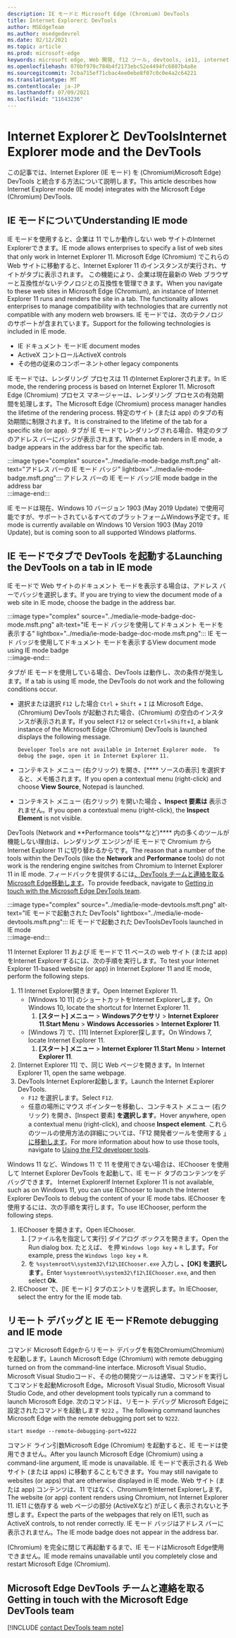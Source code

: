 ```yaml
---
description: IE モードと Microsoft Edge (Chromium) DevTools
title: Internet Explorerと DevTools
author: MSEdgeTeam
ms.author: msedgedevrel
ms.date: 02/12/2021
ms.topic: article
ms.prod: microsoft-edge
keywords: microsoft edge, Web 開発, f12 ツール, devtools, ie11, internet explorer 11, ie mode
ms.openlocfilehash: 070bf970c784b4f2173ebc52e4494fc6807b4a8e
ms.sourcegitcommit: 7cba715ef71cbac4ee0ebe8f07c0c0e4a2c64221
ms.translationtype: MT
ms.contentlocale: ja-JP
ms.lasthandoff: 07/09/2021
ms.locfileid: "11643236"
---
```

# <a name="internet-explorer-mode-and-the-devtools"></a><span data-ttu-id="9bb33-104">Internet Explorerと DevTools</span><span class="sxs-lookup"><span data-stu-id="9bb33-104">Internet Explorer mode and the DevTools</span></span>  

<span data-ttu-id="9bb33-105">この記事では、Internet Explorer \(IE モード\) を \(Chromium\Microsoft Edge) DevTools と統合する方法について説明します。</span><span class="sxs-lookup"><span data-stu-id="9bb33-105">This article describes how Internet Explorer mode \(IE mode\) integrates with the Microsoft Edge \(Chromium\) DevTools.</span></span>  

## <a name="understanding-ie-mode"></a><span data-ttu-id="9bb33-106">IE モードについて</span><span class="sxs-lookup"><span data-stu-id="9bb33-106">Understanding IE mode</span></span>  

<span data-ttu-id="9bb33-107">IE モードを使用すると、企業は 11 でしか動作しない web サイトのInternet Explorerできます。</span><span class="sxs-lookup"><span data-stu-id="9bb33-107">IE mode allows enterprises to specify a list of web sites that only work in Internet Explorer 11.</span></span>  <span data-ttu-id="9bb33-108">Microsoft Edge \(Chromium\) でこれらの Web サイトに移動すると、Internet Explorer 11 のインスタンスが実行され、サイトがタブに表示されます。 この機能により、企業は現在最新の Web ブラウザーと互換性がないテクノロジとの互換性を管理できます。</span><span class="sxs-lookup"><span data-stu-id="9bb33-108">When you navigate to these web sites in Microsoft Edge \(Chromium\), an instance of Internet Explorer 11 runs and renders the site in a tab.  The functionality allows enterprises to manage compatibility with technologies that are currently not compatible with any modern web browsers.</span></span>  <span data-ttu-id="9bb33-109">IE モードでは、次のテクノロジのサポートが含まれています。</span><span class="sxs-lookup"><span data-stu-id="9bb33-109">Support for the following technologies is included in IE mode.</span></span>  

*   <span data-ttu-id="9bb33-110">IE ドキュメント モード</span><span class="sxs-lookup"><span data-stu-id="9bb33-110">IE document modes</span></span>  
*   <span data-ttu-id="9bb33-111">ActiveX コントロール</span><span class="sxs-lookup"><span data-stu-id="9bb33-111">ActiveX controls</span></span>  
*   <span data-ttu-id="9bb33-112">その他の従来のコンポーネント</span><span class="sxs-lookup"><span data-stu-id="9bb33-112">other legacy components</span></span>  

<span data-ttu-id="9bb33-113">IE モードでは、レンダリング プロセスは 11 のInternet Explorerされます。</span><span class="sxs-lookup"><span data-stu-id="9bb33-113">In IE mode, the rendering process is based on Internet Explorer 11.</span></span>  <span data-ttu-id="9bb33-114">Microsoft Edge \(Chromium\) プロセス マネージャーは、レンダリング プロセスの有効期間を処理します。</span><span class="sxs-lookup"><span data-stu-id="9bb33-114">The Microsoft Edge \(Chromium\) process manager handles the lifetime of the rendering process.</span></span>  <span data-ttu-id="9bb33-115">特定のサイト \(または app\) のタブの有効期間に制限されます。</span><span class="sxs-lookup"><span data-stu-id="9bb33-115">It is constrained to the lifetime of the tab for a specific site \(or app\).</span></span>  <span data-ttu-id="9bb33-116">タブが IE モードでレンダリングされる場合、特定のタブのアドレス バーにバッジが表示されます。</span><span class="sxs-lookup"><span data-stu-id="9bb33-116">When a tab renders in IE mode, a badge appears in the address bar for the specific tab.</span></span>  

:::image type="complex" source="../media/ie-mode-badge.msft.png" alt-text="アドレス バーの IE モード バッジ" lightbox="../media/ie-mode-badge.msft.png":::
   <span data-ttu-id="9bb33-118">アドレス バーの IE モード バッジ</span><span class="sxs-lookup"><span data-stu-id="9bb33-118">IE mode badge in the address bar</span></span>  
:::image-end:::  

<span data-ttu-id="9bb33-119">IE モードは現在、Windows 10 バージョン 1903 \(May 2019 Update\) で使用可能ですが、サポートされているすべてのプラットフォームWindows予定です。</span><span class="sxs-lookup"><span data-stu-id="9bb33-119">IE mode is currently available on Windows 10 Version 1903 \(May 2019 Update\), but is coming soon to all supported Windows platforms.</span></span>  

## <a name="launching-the-devtools-on-a-tab-in-ie-mode"></a><span data-ttu-id="9bb33-120">IE モードでタブで DevTools を起動する</span><span class="sxs-lookup"><span data-stu-id="9bb33-120">Launching the DevTools on a tab in IE mode</span></span>  

<span data-ttu-id="9bb33-121">IE モードで Web サイトのドキュメント モードを表示する場合は、アドレス バーでバッジを選択します。</span><span class="sxs-lookup"><span data-stu-id="9bb33-121">If you are trying to view the document mode of a web site in IE mode, choose the badge in the address bar.</span></span>  

:::image type="complex" source="../media/ie-mode-badge-doc-mode.msft.png" alt-text="IE モード バッジを使用してドキュメント モードを表示する" lightbox="../media/ie-mode-badge-doc-mode.msft.png":::
   <span data-ttu-id="9bb33-123">IE モード バッジを使用してドキュメント モードを表示する</span><span class="sxs-lookup"><span data-stu-id="9bb33-123">View document mode using IE mode badge</span></span>  
:::image-end:::  

<span data-ttu-id="9bb33-124">タブが IE モードを使用している場合、DevTools は動作し、次の条件が発生します。</span><span class="sxs-lookup"><span data-stu-id="9bb33-124">If a tab is using IE mode, the DevTools do not work and the following conditions occur.</span></span>

*   <span data-ttu-id="9bb33-125">選択または選択 `F12` した場合 `Ctrl` + `Shift` + `I` は Microsoft Edge、\(Chromium\) DevTools が起動された場合、\(Chromium\) の空白のインスタンスが表示されます。</span><span class="sxs-lookup"><span data-stu-id="9bb33-125">If you select `F12` or select `Ctrl`+`Shift`+`I`, a blank instance of the Microsoft Edge \(Chromium\) DevTools is launched displays the following message.</span></span>  
    
    ```text
    Developer Tools are not available in Internet Explorer mode.  To debug the page, open it in Internet Explorer 11.
    ```  
    
*   <span data-ttu-id="9bb33-126">コンテキスト メニュー \(右クリック\) を開き、[\*\*\*\* ソースの表示] を選択すると、メモ帳されます。</span><span class="sxs-lookup"><span data-stu-id="9bb33-126">If you open a contextual menu \(right-click\) and choose **View Source**, Notepad is launched.</span></span>  
*   <span data-ttu-id="9bb33-127">コンテキスト メニュー \(右クリック\) を開いた場合 **、Inspect 要素は** 表示されません。</span><span class="sxs-lookup"><span data-stu-id="9bb33-127">If you open a contextual menu \(right-click\), the **Inspect Element** is not visible.</span></span>  

<span data-ttu-id="9bb33-128">DevTools \(Network and \**Performance tools\**など)\*\*\*\* 内の多くのツールが機能しない理由は、レンダリング エンジンが IE モードで Chromium から Internet Explorer 11 に切り替わるからです。</span><span class="sxs-lookup"><span data-stu-id="9bb33-128">The reason that a number of the tools within the DevTools \(like the **Network** and **Performance** tools\) do not work is the rendering engine switches from Chromium to Internet Explorer 11 in IE mode.</span></span>  <span data-ttu-id="9bb33-129">フィードバックを提供するには[、DevTools チームと連絡を取るMicrosoft Edge移動します](#getting-in-touch-with-the-microsoft-edge-devtools-team)。</span><span class="sxs-lookup"><span data-stu-id="9bb33-129">To provide feedback, navigate to [Getting in touch with the Microsoft Edge DevTools team](#getting-in-touch-with-the-microsoft-edge-devtools-team).</span></span>  

:::image type="complex" source="../media/ie-mode-devtools.msft.png" alt-text="IE モードで起動された DevTools" lightbox="../media/ie-mode-devtools.msft.png":::
   <span data-ttu-id="9bb33-131">IE モードで起動された DevTools</span><span class="sxs-lookup"><span data-stu-id="9bb33-131">DevTools launched in IE mode</span></span>  
:::image-end:::  

<span data-ttu-id="9bb33-132">11 Internet Explorer 11 および IE モードで 11 ベースの web サイト \(または app\) をInternet Explorerするには、次の手順を実行します。</span><span class="sxs-lookup"><span data-stu-id="9bb33-132">To test your Internet Explorer 11-based website \(or app\) in Internet Explorer 11 and IE mode, perform the following steps.</span></span>  

1.  <span data-ttu-id="9bb33-133">11 Internet Explorer開きます。</span><span class="sxs-lookup"><span data-stu-id="9bb33-133">Open Internet Explorer 11.</span></span>  
    *   <span data-ttu-id="9bb33-134">[Windows 10 11] のショートカットをInternet Explorerします。</span><span class="sxs-lookup"><span data-stu-id="9bb33-134">On Windows 10, locate the shortcut for Internet Explorer 11.</span></span>
        1.  <span data-ttu-id="9bb33-135">**[スタート] メニュー**  > **Windowsアクセサリ**  > **Internet Explorer 11**.</span><span class="sxs-lookup"><span data-stu-id="9bb33-135">**Start Menu** > **Windows Accessories** > **Internet Explorer 11**.</span></span>  
    *   <span data-ttu-id="9bb33-136">[Windows 7] で、[11] Internet Explorer探します。</span><span class="sxs-lookup"><span data-stu-id="9bb33-136">On Windows 7, locate Internet Explorer 11.</span></span>
        1.  <span data-ttu-id="9bb33-137">**[スタート] メニュー**  > **Internet Explorer 11**.</span><span class="sxs-lookup"><span data-stu-id="9bb33-137">**Start Menu** > **Internet Explorer 11**.</span></span>  
1.  <span data-ttu-id="9bb33-138">[Internet Explorer 11] で、同じ Web ページを開きます。</span><span class="sxs-lookup"><span data-stu-id="9bb33-138">In Internet Explorer 11, open the same webpage.</span></span>  
1.  <span data-ttu-id="9bb33-139">DevTools Internet Explorer起動します。</span><span class="sxs-lookup"><span data-stu-id="9bb33-139">Launch the Internet Explorer DevTools.</span></span>  
    *   <span data-ttu-id="9bb33-140">`F12` を選択します。</span><span class="sxs-lookup"><span data-stu-id="9bb33-140">Select `F12`.</span></span>  
    *   <span data-ttu-id="9bb33-141">任意の場所にマウス ポインターを移動し、コンテキスト メニュー \(右クリック\) を開き、[Inspect 要素] **を選択します**。</span><span class="sxs-lookup"><span data-stu-id="9bb33-141">Hover anywhere, open a contextual menu \(right-click\), and choose **Inspect element**.</span></span>  <span data-ttu-id="9bb33-142">これらのツールの使用方法の詳細については、「F12 開発者ツールを使用する [」に移動します][PreviousVersionsWindowsInternetExplorerDeveloperSamplesbg182326]。</span><span class="sxs-lookup"><span data-stu-id="9bb33-142">For more information about how to use those tools, navigate to [Using the F12 developer tools][PreviousVersionsWindowsInternetExplorerDeveloperSamplesbg182326].</span></span>  

<span data-ttu-id="9bb33-143">Windows 11 など、Windows 11 で 11 を使用できない場合は、IEChooser を使用して Internet Explorer DevTools を起動して、IE モード タブのコンテンツをデバッグできます。 Internet Explorer</span><span class="sxs-lookup"><span data-stu-id="9bb33-143">If Internet Explorer 11 is not available, such as on Windows 11, you can use IEChooser to launch the Internet Explorer DevTools to debug the content of your IE mode tabs.</span></span> <span data-ttu-id="9bb33-144">IEChooser を使用するには、次の手順を実行します。</span><span class="sxs-lookup"><span data-stu-id="9bb33-144">To use IEChooser, perform the following steps.</span></span>

1.  <span data-ttu-id="9bb33-145">IEChooser を開きます。</span><span class="sxs-lookup"><span data-stu-id="9bb33-145">Open IEChooser.</span></span>
    1. <span data-ttu-id="9bb33-146">[ファイル名を指定して実行] ダイアログ ボックスを開きます。</span><span class="sxs-lookup"><span data-stu-id="9bb33-146">Open the Run dialog box.</span></span> <span data-ttu-id="9bb33-147">たとえば、 を押 `Windows logo key`  +  `R` します。</span><span class="sxs-lookup"><span data-stu-id="9bb33-147">For example, press the `Windows logo key` + `R`.</span></span>
    2. <span data-ttu-id="9bb33-148">を `%systemroot%\system32\f12\IEChooser.exe` 入力し **、[OK] を選択します**。</span><span class="sxs-lookup"><span data-stu-id="9bb33-148">Enter `%systemroot%\system32\f12\IEChooser.exe`, and then select **Ok**.</span></span>
2.  <span data-ttu-id="9bb33-149">IEChooser で、[IE モード] タブのエントリを選択します。</span><span class="sxs-lookup"><span data-stu-id="9bb33-149">In IEChooser, select the entry for the IE mode tab.</span></span>


## <a name="remote-debugging-and-ie-mode"></a><span data-ttu-id="9bb33-150">リモート デバッグと IE モード</span><span class="sxs-lookup"><span data-stu-id="9bb33-150">Remote debugging and IE mode</span></span>  

<span data-ttu-id="9bb33-151">コマンド Microsoft Edgeからリモート デバッグを有効Chromium\(Chromium\) を起動します。</span><span class="sxs-lookup"><span data-stu-id="9bb33-151">Launch Microsoft Edge \(Chromium\) with remote debugging turned on from the command-line interface.</span></span>  <span data-ttu-id="9bb33-152">Microsoft Visual Studio、Microsoft Visual Studioコード、その他の開発ツールは通常、コマンドを実行してコマンドを起動Microsoft Edge。</span><span class="sxs-lookup"><span data-stu-id="9bb33-152">Microsoft Visual Studio, Microsoft Visual Studio Code, and other development tools typically run a command to launch Microsoft Edge.</span></span>  <span data-ttu-id="9bb33-153">次のコマンドは、リモート デバッグ Microsoft Edgeに設定されたコマンドを起動します `9222` 。</span><span class="sxs-lookup"><span data-stu-id="9bb33-153">The following command launches Microsoft Edge with the remote debugging port set to `9222`.</span></span>  

```shell
start msedge --remote-debugging-port=9222
```  

<span data-ttu-id="9bb33-154">コマンド ライン引数Microsoft Edge \(Chromium\) を起動すると、IE モードは使用できません。</span><span class="sxs-lookup"><span data-stu-id="9bb33-154">After you launch Microsoft Edge \(Chromium\) using a command-line argument, IE mode is unavailable.</span></span>  <span data-ttu-id="9bb33-155">IE モードで表示される Web サイト \(または apps\) に移動することもできます。</span><span class="sxs-lookup"><span data-stu-id="9bb33-155">You may still navigate to websites \(or apps\) that are otherwise displayed in IE mode.</span></span>  <span data-ttu-id="9bb33-156">Web サイト \(または app\) コンテンツは、11 ではなく、ChromiumをInternet Explorerします。</span><span class="sxs-lookup"><span data-stu-id="9bb33-156">The website \(or app\) content renders using Chromium, not Internet Explorer 11.</span></span>  <span data-ttu-id="9bb33-157">IE11 に依存する web ページの部分 (ActiveXなど) が正しく表示されないと予想します。</span><span class="sxs-lookup"><span data-stu-id="9bb33-157">Expect the parts of the webpages that rely on IE11, such as ActiveX controls, to not render correctly.</span></span>  <span data-ttu-id="9bb33-158">IE モード バッジはアドレス バーに表示されません。</span><span class="sxs-lookup"><span data-stu-id="9bb33-158">The IE mode badge does not appear in the address bar.</span></span>  

<span data-ttu-id="9bb33-159">\(Chromium\) を完全に閉じて再起動するまで、IE モードはMicrosoft Edge使用できません。</span><span class="sxs-lookup"><span data-stu-id="9bb33-159">IE mode remains unavailable until you completely close and restart Microsoft Edge \(Chromium\).</span></span>  

## <a name="getting-in-touch-with-the-microsoft-edge-devtools-team"></a><span data-ttu-id="9bb33-160">Microsoft Edge DevTools チームと連絡を取る</span><span class="sxs-lookup"><span data-stu-id="9bb33-160">Getting in touch with the Microsoft Edge DevTools team</span></span>  

[!INCLUDE [contact DevTools team note](../includes/contact-devtools-team-note.md)]  

<!-- links -->  

[PreviousVersionsWindowsInternetExplorerDeveloperSamplesbg182326]: /previous-versions/windows/internet-explorer/ie-developer/samples/bg182326(v%3dvs.85) "F12 開発者ツールを使用|Microsoft Docs"  
